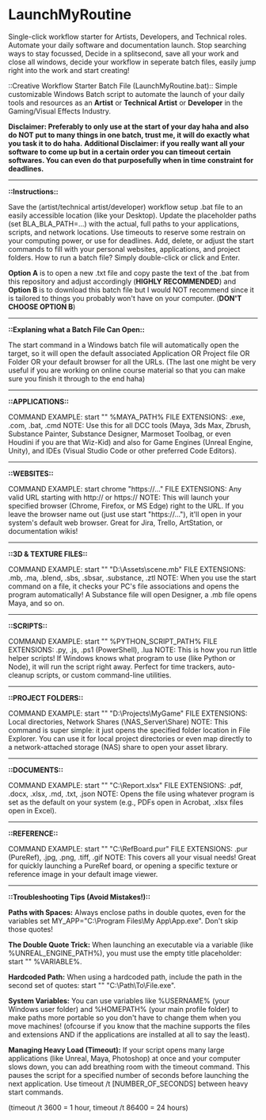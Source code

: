 # LaunchMyRoutine

Single-click workflow starter for Artists, Developers, and Technical roles. Automate your daily software and documentation launch.
Stop searching ways to stay focussed, Decide in a splitsecond, save all your work and close all windows, decide your workflow in seperate batch files, easily jump right into the work and start creating!

::Creative Workflow Starter Batch File (LaunchMyRoutine.bat)::
Simple customizable Windows Batch script to automate the launch of your daily tools and resources as an **Artist** or **Technical Artist** or **Developer** in the Gaming/Visual Effects Industry.

**Disclaimer: Preferably to only use at the start of your day haha and also do NOT put to many things in one batch, trust me, it will do exactly what you task it to do haha.**
**Additional Disclaimer: if you really want all your software to come up but in a certain order you can timeout certain softwares. You can even do that purposefully when in time constraint for deadlines.**

---
**::Instructions::**

Save the (artist/technical artist/developer) workflow setup .bat file to an easily accessible location (like your Desktop).
Update the placeholder paths (set BLA_BLA_PATH=...) with the actual, full paths to your applications, scripts, and network locations.
Use timeouts to reserve some restrain on your computing power, or use for deadlines. 
Add, delete, or adjust the start commands to fill with your personal websites, applications, and project folders.
How to run a batch file? Simply double-click or click and Enter.

**Option A** is to open a new .txt file and copy paste the text of the .bat from this repository and adjust accordingly (**HIGHLY RECOMMENDED**)
and 
**Option B** is to download this batch file but I would NOT recommend since it is tailored to things you probably won't have on your computer. (**DON'T CHOOSE OPTION B**)

---
**::Explaning what a Batch File Can Open::**

The start command in a Windows batch file will automatically open the target, so it will open the default associated Application OR Project file OR Folder OR your default browser for all the URLs.
(The last one might be very useful if you are working on online course material so that you can make sure you finish it through to the end haha)

---
**::APPLICATIONS::**

COMMAND EXAMPLE: start "" %MAYA_PATH%
FILE EXTENSIONS: .exe, .com, .bat, .cmd
NOTE: Use this for all DCC tools (Maya, 3ds Max, Zbrush, Substance Painter, Substance Designer, Marmoset Toolbag, or even Houdini if you are that Wiz-Kid) and also for Game Engines (Unreal Engine, Unity), and IDEs (Visual Studio Code or other preferred Code Editors).

---
**::WEBSITES::**

COMMAND EXAMPLE: start chrome "https://..."
FILE EXTENSIONS: Any valid URL starting with http:// or https://
NOTE: This will launch your specified browser (Chrome, Firefox, or MS Edge) right to the URL. If you leave the browser name out (just use start "https://..."), it'll open in your system's default web browser. Great for Jira, Trello, ArtStation, or documentation wikis!

---
**::3D & TEXTURE FILES::**

COMMAND EXAMPLE: start "" "D:\Assets\scene.mb"
FILE EXTENSIONS: .mb, .ma, .blend, .sbs, .sbsar, .substance, .ztl
NOTE: When you use the start command on a file, it checks your PC's file associations and opens the program automatically! A Substance file will open Designer, a .mb file opens Maya, and so on.

---
**::SCRIPTS::**

COMMAND EXAMPLE: start "" %PYTHON_SCRIPT_PATH%
FILE EXTENSIONS: .py, .js, .ps1 (PowerShell), .lua
NOTE: This is how you run little helper scripts! If Windows knows what program to use (like Python or Node), it will run the script right away. Perfect for time trackers, auto-cleanup scripts, or custom command-line utilities.

---
**::PROJECT FOLDERS::**

COMMAND EXAMPLE: start "" "D:\Projects\MyGame"
FILE EXTENSIONS: Local directories, Network Shares (\\NAS_Server\Share)
NOTE: This command is super simple: it just opens the specified folder location in File Explorer. You can use it for local project directories or even map directly to a network-attached storage (NAS) share to open your asset library.

---
**::DOCUMENTS::**

COMMAND EXAMPLE: start "" "C:\Report.xlsx"
FILE EXTENSIONS: .pdf, .docx, .xlsx, .md, .txt, .json
NOTE: Opens the file using whatever program is set as the default on your system (e.g., PDFs open in Acrobat, .xlsx files open in Excel).

---
**::REFERENCE::**

COMMAND EXAMPLE: start "" "C:\RefBoard.pur"
FILE EXTENSIONS: .pur (PureRef), .jpg, .png, .tiff, .gif
NOTE: This covers all your visual needs! Great for quickly launching a PureRef board, or opening a specific texture or reference image in your default image viewer.

---
**::Troubleshooting Tips (Avoid Mistakes!)::**

**Paths with Spaces:** 
Always enclose paths in double quotes, even for the variables
set MY_APP="C:\Program Files\My App\App.exe". Don't skip those quotes!

**The Double Quote Trick:**
When launching an executable via a variable (like %UNREAL_ENGINE_PATH%), you must use the empty title placeholder: start "" %VARIABLE%. 

**Hardcoded Path:**
When using a hardcoded path, include the path in the second set of quotes: start "" "C:\Path\To\File.exe".

**System Variables:**
You can use variables like %USERNAME% (your Windows user folder) and %HOMEPATH% (your main profile folder) to make paths more portable so you don't have to change them when you move machines! (ofcourse if you know that the machine supports the files and extensions AND if the applications are installed at all to say the least).

**Managing Heavy Load (Timeout):** If your script opens many large applications (like Unreal, Maya, Photoshop) at once and your computer slows down, you can add breathing room with the timeout command. This pauses the script for a specified number of seconds before launching the next application. Use timeout /t [NUMBER_OF_SECONDS] between heavy start commands.

(timeout /t 3600 = 1 hour, timeout /t 86400 = 24 hours)
